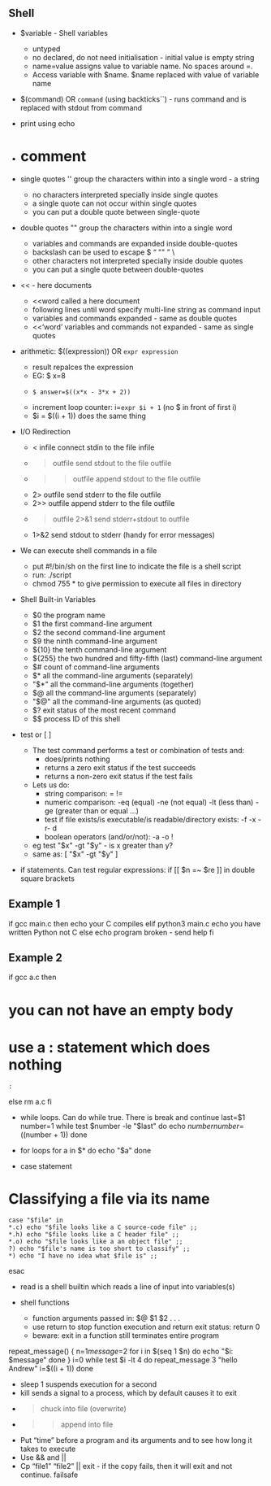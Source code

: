 ## Shell
- $variable - Shell variables
    - untyped
    - no declared, do not need initialisation - initial value is empty string
    - name=value assigns value to variable name. No spaces around =. 
    - Access variable with $name. $name replaced with value of variable name

- $(command) OR `command` (using backticks``) - runs command and is replaced with stdout from command
- print using echo
- # comment

- single quotes '' group the characters within into a single word - a string
    - no characters interpreted specially inside single quotes
    - a single quote can not occur within single quotes
    - you can put a double quote between single-quote

- double quotes "" group the characters within into a single word
    - variables and commands are expanded inside double-quotes
    - backslash can be used to escape $ “ "" ” \
    - other characters not interpreted specially inside double quotes
    - you can put a single quote between double-quotes

- << - here documents
    - <<word called a here document
    - following lines until word specify multi-line string as command input
    - variables and commands expanded - same as double quotes
    - <<‘word’ variables and commands not expanded - same as single quotes

- arithmetic: $((expression)) OR `expr expression` 
    - result repalces the expression
    - EG: $ x=8
    -     $ answer=$((x*x - 3*x + 2))
    - increment loop counter: i=`expr $i + 1` (no $ in front of first i)
    - $i = $((i + 1)) does the same thing

- I/O Redirection
    - < infile connect stdin to the file infile
    - > outfile send stdout to the file outfile
    - >> outfile append stdout to the file outfile
    - 2> outfile send stderr to the file outfile
    - 2>> outfile append stderr to the file outfile
    - > outfile 2>&1 send stderr+stdout to outfile
    - 1>&2 send stdout to stderr (handy for error messages)

- We can execute shell commands in a file
    - put #!/bin/sh on the first line to indicate the file is a shell script
    - run: ./script
    - chmod 755 * to give permission to execute all files in directory

- Shell Built-in Variables
    - $0 the program name
    - $1 the first command-line argument
    - $2 the second command-line argument
    - $9 the ninth command-line argument
    - ${10} the tenth command-line argument
    - ${255} the two hundred and fifty-fifth (last) command-line argument
    - $# count of command-line arguments
    - $* all the command-line arguments (separately)
    - "$*" all the command-line arguments (together)
    - $@ all the command-line arguments (separately)
    - "$@" all the command-line arguments (as quoted)
    - $? exit status of the most recent command
    - $$ process ID of this shell

- test or [ ] 
    - The test command performs a test or combination of tests and:
        - does/prints nothing
        - returns a zero exit status if the test succeeds
        - returns a non-zero exit status if the test fails
    - Lets us do:
        - string comparison: = !=
        - numeric comparison: -eq (equal) -ne (not equal) -lt (less than) -ge (greater than or equal ...)
        - test if file exists/is executable/is readable/directory exists: -f -x -r- d
        - boolean operators (and/or/not): -a -o !
    - eg test "$x" -gt "$y" - is x greater than y?
    - same as: [ "$x" -gt "$y" ]

- if statements. Can test regular expressions: if [[ $n =~ $re ]] in double square brackets
## Example 1
if gcc main.c
then
    echo your C compiles
elif python3 main.c
    echo you have written Python not C
else
    echo program broken - send help
fi
## Example 2
if gcc a.c
then
# you can not have an empty body
# use a : statement which does nothing
    :
else
    rm a.c
fi

- while loops. Can do while true. There is break and continue
last=$1
number=1
while test $number -le "$last"
do
    echo $number
    number=$((number + 1))
done

- for loops
for a in $*
do
    echo "$a"
done

- case statement
# Classifying a file via its name
    case "$file" in
    *.c) echo "$file looks like a C source-code file" ;;
    *.h) echo "$file looks like a C header file" ;;
    *.o) echo "$file looks like a an object file" ;;
    ?) echo "$file's name is too short to classify" ;;
    *) echo "I have no idea what $file is" ;;
esac

- read is a shell builtin which reads a line of input into variables(s)

- shell functions
    - function arguments passed in: $@ $1 $2 . . .
    - use return to stop function execution and return exit status: return 0
    - beware: exit in a function still terminates entire program

repeat_message() {
    n=$1
    message=$2
    for i in $(seq 1 $n)
    do
        echo "$i: $message"
    done
}
i=0
while test $i -lt 4
do
    repeat_message 3 "hello Andrew"
    i=$((i + 1))
done

- sleep 1 suspends execution for a second
- kill sends a signal to a process, which by default causes it to exit
- > chuck into file (overwrite)
- >> append into file
- Put “time” before a program and its arguments and to see how long it takes to execute
- Use && and ||
- Cp “file1” “file2” || exit - if the copy fails, then it will exit and not continue. failsafe
